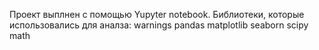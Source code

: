 Проект выплнен с помощью Yupyter notebook.
Библиотеки, которые использовались для аналза:
warnings 
pandas 
matplotlib
seaborn
scipy
math

